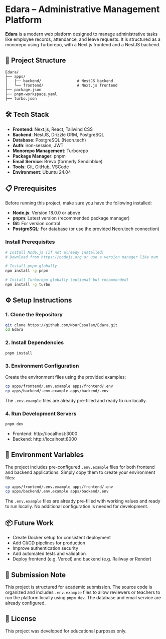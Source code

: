 # Edara – Administrative Management Platform
**Edara** is a modern web platform designed to manage administrative tasks like employee records, attendance, and leave requests. It is structured as a monorepo using Turborepo, with a Next.js frontend and a NestJS backend.
## 🧱 Project Structure
```
Edara/
├── apps/
│   ├── backend/                # NestJS backend
│   └── frontend/               # Next.js frontend
├── package.json
├── pnpm-workspace.yaml
├── turbo.json
```
## 🛠️ Tech Stack
- **Frontend**: Next.js, React, Tailwind CSS
- **Backend**: NestJS, Drizzle ORM, PostgreSQL
- **Database**: PostgreSQL (Neon.tech)
- **Auth**: iron-session, JWT
- **Monorepo Management**: Turborepo
- **Package Manager**: pnpm
- **Email Service**: Brevo (formerly Sendinblue)
- **Tools**: Git, GitHub, VSCode
- **Environment**: Ubuntu 24.04
## 📋 Prerequisites
Before running this project, make sure you have the following installed:
- **Node.js**: Version 18.0.0 or above
- **pnpm**: Latest version (recommended package manager)
- **Git**: For version control
- **PostgreSQL**: For database (or use the provided Neon.tech connection)
### Install Prerequisites
```bash
# Install Node.js (if not already installed)
# Download from https://nodejs.org or use a version manager like nvm

# Install pnpm globally
npm install -g pnpm

# Install Turborepo globally (optional but recommended)
npm install -g turbo
```
## ⚙️ Setup Instructions
### 1. Clone the Repository
```bash
git clone https://github.com/NourEssalam/Edara.git
cd Edara
```
### 2. Install Dependencies
```bash
pnpm install
```
### 3. Environment Configuration
Create the environment files using the provided examples:
```bash
cp apps/frontend/.env.example apps/frontend/.env
cp apps/backend/.env.example apps/backend/.env
```
The `.env.example` files are already pre-filled and ready to run locally.
### 4. Run Development Servers
```bash
pnpm dev
```
* Frontend: http://localhost:3000
* Backend: http://localhost:8000
## 🔐 Environment Variables
The project includes pre-configured `.env.example` files for both frontend and backend applications. Simply copy them to create your environment files:
```bash
cp apps/frontend/.env.example apps/frontend/.env
cp apps/backend/.env.example apps/backend/.env
```
The `.env.example` files are already pre-filled with working values and ready to run locally. No additional configuration is needed for development.
## 📦 Future Work
* Create Docker setup for consistent deployment
* Add CI/CD pipelines for production
* Improve authentication security
* Add automated tests and validation
* Deploy frontend (e.g. Vercel) and backend (e.g. Railway or Render)
## 📁 Submission Note
This project is structured for academic submission. The source code is organized and includes `.env.example` files to allow reviewers or teachers to run the platform locally using `pnpm dev`. The database and email service are already configured.
## 📜 License
This project was developed for educational purposes only.
